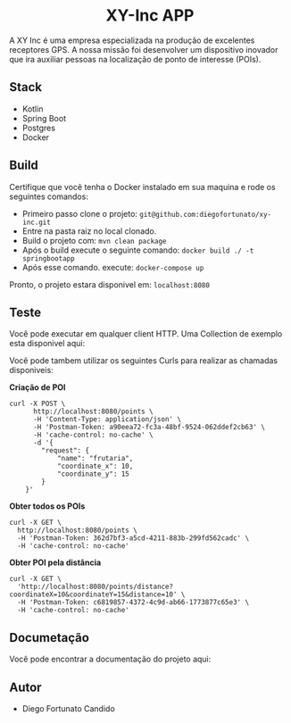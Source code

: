 
<h1 align="center"> XY-Inc APP </h1>


A XY Inc é uma empresa especializada na produção de excelentes receptores GPS. A nossa missão foi desenvolver um dispositivo inovador que ira auxiliar pessoas na localização de ponto de interesse (POIs).


 ## Stack
 
  - Kotlin
  - Spring Boot
  - Postgres
  - Docker
  
  
 ## Build
 
  Certifique que você tenha o Docker instalado em sua maquina e rode os seguintes comandos:
  
  - Primeiro passo clone o projeto: `git@github.com:diegofortunato/xy-inc.git`
  - Entre na pasta raiz no local clonado.
  - Build o projeto com: `mvn clean package`
  - Após o build execute o seguinte comando: `docker build ./ -t springbootapp`
  - Após esse comando. execute: `docker-compose up`
  
  Pronto, o projeto estara disponivel em: `localhost:8080`
  
  
 ## Teste
 
   Você pode executar em qualquer client HTTP. Uma Collection de exemplo esta disponivel aqui: 
   
   Você pode tambem utilizar os seguintes Curls para realizar as chamadas disponiveis:

	

**Criação de POI**
	
    

    curl -X POST \
          http://localhost:8080/points \
          -H 'Content-Type: application/json' \
          -H 'Postman-Token: a90eea72-fc3a-48bf-9524-062ddef2cb63' \
          -H 'cache-control: no-cache' \
          -d '{
        	"request": {
        		"name": "frutaria",
        		"coordinate_x": 10,
        		"coordinate_y": 15
        	}
        }'


   **Obter todos os POIs**

    curl -X GET \
      http://localhost:8080/points \
      -H 'Postman-Token: 362d7bf3-a5cd-4211-883b-299fd562cadc' \
      -H 'cache-control: no-cache'
	
**Obter POI pela distância**

    curl -X GET \
      'http://localhost:8080/points/distance?coordinateX=10&coordinateY=15&distance=10' \
      -H 'Postman-Token: c6819857-4372-4c9d-ab66-1773877c65e3' \
      -H 'cache-control: no-cache'

  
 ## Documetação
 
  Você pode encontrar a documentação do projeto aqui: 
  
  
 ## Autor
 
 - Diego Fortunato Candido
  
